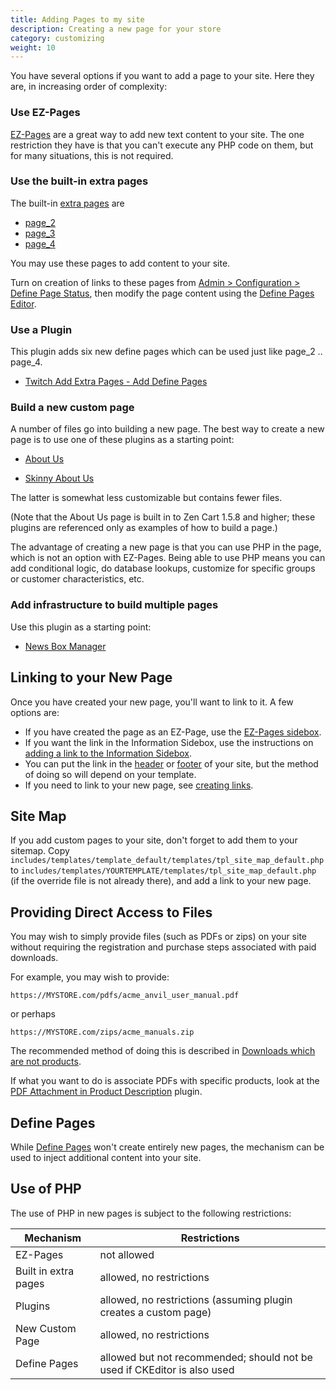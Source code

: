 ```yaml
---
title: Adding Pages to my site 
description: Creating a new page for your store
category: customizing 
weight: 10
---
```


You have several options if you want to add a page to your site.  Here they are, in increasing order of complexity: 

### Use EZ-Pages

[EZ-Pages](/user/ezpages/what_are_ezpages/) are a great way to add new text content to your site. 
The one restriction they have is that you can't execute any PHP code on them,
but for many situations, this is not required.

### Use the built-in extra pages

The built-in [extra pages](/user/template/extra_pages) are 

- [page_2](/user/admin_pages/configuration/configuration_definepagestatus/#define_page_2) 
- [page_3](/user/admin_pages/configuration/configuration_definepagestatus/#define_page_3) 
- [page_4](/user/admin_pages/configuration/configuration_definepagestatus/#define_page_4)

You may use these pages to add content to your site. 

Turn on creation of links to these pages from [Admin > Configuration > Define Page Status](/user/admin_pages/configuration/configuration_definepagestatus/), then modify the page content using the [Define Pages Editor](/user/admin_pages/tools/define_pages/). 

### Use a Plugin 

This plugin adds six new define pages which can be used just like page_2 .. page_4.

- [Twitch Add Extra Pages - Add Define Pages](https://www.zen-cart.com/downloads.php?do=file&id=2319) 

### Build a new custom page 

A number of files go into building a new page.  The best way to create a new page is to use one of these plugins as a starting point: 

- [About Us](https://www.zen-cart.com/downloads.php?do=file&id=86) 

- [Skinny About Us](https://www.zen-cart.com/downloads.php?do=file&id=2198) 

The latter is somewhat less customizable but contains fewer files. 

(Note that the About Us page is built in to Zen Cart 1.5.8 and higher; these plugins are referenced only as examples of how to build a page.) 

The advantage of creating a new page is that you can use PHP in the page, which is not an option with EZ-Pages.  Being able to use PHP means you can add conditional logic, do database lookups, customize for specific groups or customer characteristics, etc. 

### Add infrastructure to build multiple pages 

Use this plugin as a starting point: 
- [News Box Manager](https://www.zen-cart.com/downloads.php?do=file&id=2264) 


## Linking to your New Page 

Once you have created your new page, you'll want to link to it. A few options are: 

- If you have created the page as an EZ-Page, use the [EZ-Pages sidebox](/user/sideboxes/ezpages_sidebox/).  
- If you want the link in the Information Sidebox, use the instructions on [adding a link to the Information Sidebox](/user/sideboxes/add_link_information_sidebox/).  
- You can put the link in the [header](/user/template/header/) or [footer](/user/template/footer/) of your site, but the method of doing so will depend on your template.
- If you need to link to your new page, see [creating links](/user/customizing/creating_links/). 

## Site Map

If you add custom pages to your site, don't forget to add them to your sitemap.  Copy `includes/templates/template_default/templates/tpl_site_map_default.php` to `includes/templates/YOURTEMPLATE/templates/tpl_site_map_default.php` (if the override file is not already there), and add a link to your new page. 

## Providing Direct Access to Files 

You may wish to simply provide files (such as PDFs or zips) on your site without requiring the registration and purchase steps associated with paid downloads.

For example, you may wish to provide: 

`https://MYSTORE.com/pdfs/acme_anvil_user_manual.pdf`

or perhaps

`https://MYSTORE.com/zips/acme_manuals.zip`

The recommended method of doing this is described in [Downloads which are not products](/user/products/downloads_not_products/). 

If what you want to do is associate PDFs with specific products, look at the [PDF Attachment in Product Description](https://www.zen-cart.com/downloads.php?do=file&id=1642) plugin.

## Define Pages

While [Define Pages](/user/template/define_pages/) won't create entirely new pages, the mechanism can be used to inject additional content into your site. 

## Use of PHP 

The use of PHP in new pages is subject to the following restrictions: 

Mechanism | Restrictions 
----------|--------------
EZ-Pages  | not allowed
Built in extra pages | allowed, no restrictions
Plugins   | allowed, no restrictions (assuming plugin creates a custom page) 
New Custom Page | allowed, no restrictions 
Define Pages | allowed but not recommended; should not be used if CKEditor is also used

